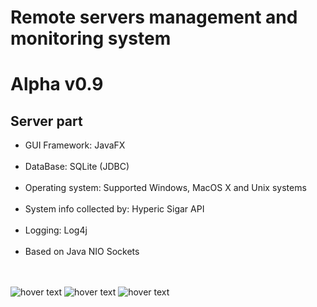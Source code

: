 <h1>Remote servers management and monitoring system</h1>
<h1>Alpha v0.9</h1>
<h2>Server part </h2>
 <ul>
 <li>GUI Framework: JavaFX</li> <br>
 <li> DataBase: SQLite (JDBC) </li> <br>
 <li>Operating system: Supported Windows, MacOS X and Unix systems </li><br>
 <li>System info collected by: Hyperic Sigar API</li> <br>
 <li>Logging: Log4j</li> <br>
 <li>Based on Java NIO Sockets </li><br> <br>
 </ul>
 <img src="https://i.imgur.com/XT2uwlZ.png"  title="hover text">
 <img src="https://i.imgur.com/gWdLMgN.png"  title="hover text">
 <img src="https://i.imgur.com/SFcCUrc.png" title="hover text">
